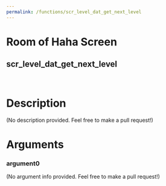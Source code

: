 ```yaml
---
permalink: /functions/scr_level_dat_get_next_level
---
```

# Room of Haha Screen  
## scr_level_dat_get_next_level  
&nbsp;  
# Description  
(No description provided. Feel free to make a pull request!) 
&nbsp;  
# Arguments
### argument0
(No argument info provided. Feel free to make a pull request!)
&nbsp;  


